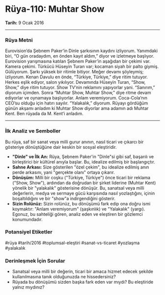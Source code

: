 # Rüya-110: Muhtar Show
**Tarih:** 9 Ocak 2016

---
### Rüya Metni

Eurovision’da Şebnem Paker’in Dinle şarkısının kaydını izliyorum. Yanımdaki biri, “O gün oradaydım, en önden kayıt aldım,” diyor ve izletmeye başlıyor. Eurovision yarışmasına katılan Şebnem Paker’in aşağıdan bir çekimi var. Kamera çekimi. Türkücü Hüseyin Turan var; kocaman siyah bir palto giymiş. Gülüyorum. Şarkı yüksek bir ritimle bitiyor. Meğer devamı şöyleymiş; izliyorum. Kenan Davulu en önde, “Türkiye, Türkiye,” diye ritim tutuyor. Herkes eşlik ediyor, salon yıkılıyor. Devamında Hüseyin Turan, “Show, Show,” diye ritim tutuyor. Show TV’nin reklamını yapıyorlar yani. “Sanırım,” diyorum içimden. Sonra “Muhtar Show, Muhtar Show,” diye ritme devam ediyorlar ve oynamaya başlıyorlar. Anlam veremiyorum. Coca-Cola’nın CEO’su olduğu için hatırı sayılır. “Yalakalık,” diyorum. Rüyayı gördüğüm günün akşamı anladım ki Muhtar Show diyorlar ama adamın adı Muhtar Kent. Ben rüyada da M. Kent’i anladım.

---
### İlk Analiz ve Semboller

Bu rüya, saf bir sanat veya milli gurur anının, nasıl ticari ve çıkarcı bir gösteriye dönüştüğüne dair keskin bir sosyal eleştiridir.

* **"Dinle" ve İlk An:** Rüya, Şebnem Paker'in "Dinle"si gibi saf, başarılı ve birleştirici bir kültürel anıyla başlar. Bu, idealize edilmiş bir başlangıçtır.
* **Sahne Arkası:** Size gösterilen "özel çekim", bu idealize edilmiş anın perde arkasını, yani "gerçekte olanı" ortaya çıkarır.
* **Dönüşüm:** Milli bir coşku ("Türkiye, Türkiye") önce ticari bir reklama ("Show, Show"), ardından da doğrudan bir şirket liderine (Muhtar Kent) yönelik bir "yalakalık" gösterisine dönüşür. Bu, sanatsal veya milli değerlerin, medya ve sermaye gücü karşısında nasıl yozlaştığını, içinin boşaltıldığını ve bir "show"a indirgendiğini gösterir.
* **Sizin Rolünüz:** Sizin rolünüz, bu dönüşümü fark edip ona doğru ismi koymaktır: "Anlam veremiyorum" (şaşkınlık) ve "Yalakalık" (yargı). Egonuz, bu sahteliği gören, analiz eden ve eleştiren bir gözlemci konumundadır.

### Potansiyel Etiketler
#rüya #tarih/2016 #toplumsal-eleştiri #sanat-vs-ticaret #yozlaşma #yalakalık

### Derinleşmek İçin Sorular
* Sanatsal veya milli bir değerin, ticari bir amaca hizmet edecek şekilde kullanılmasına tanık olduğunuzda ne hissedersiniz?
* Rüyada bu dönüşümü sizden başka fark eden var mıydı? Bu eleştiride yalnız mıydınız?